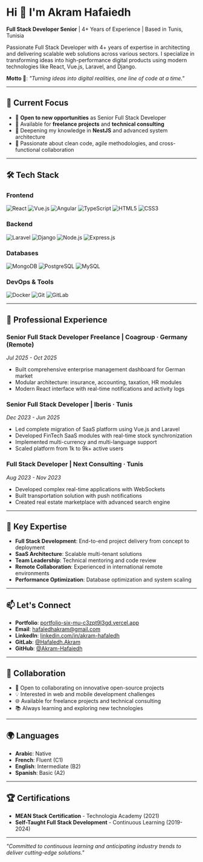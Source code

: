 # Hi 👋 I'm Akram Hafaiedh

**Full Stack Developer Senior** | 4+ Years of Experience | Based in Tunis, Tunisia

Passionate Full Stack Developer with 4+ years of expertise in architecting and delivering scalable web solutions across various sectors. I specialize in transforming ideas into high-performance digital products using modern technologies like React, Vue.js, Laravel, and Django.

**Motto 💬**: *"Turning ideas into digital realities, one line of code at a time."*

---

## 🚀 Current Focus

- 🔭 **Open to new opportunities** as Senior Full Stack Developer
- 💼 Available for **freelance projects** and **technical consulting**
- 🌱 Deepening my knowledge in **NestJS** and advanced system architecture
- 🎯 Passionate about clean code, agile methodologies, and cross-functional collaboration

---

## 🛠️ Tech Stack

### **Frontend**
![React](https://img.shields.io/badge/React-61DAFB?style=for-the-badge&logo=react&logoColor=black)
![Vue.js](https://img.shields.io/badge/Vue.js-4FC08D?style=for-the-badge&logo=vuedotjs&logoColor=white)
![Angular](https://img.shields.io/badge/Angular-DD0031?style=for-the-badge&logo=angular&logoColor=white)
![TypeScript](https://img.shields.io/badge/TypeScript-3178C6?style=for-the-badge&logo=typescript&logoColor=white)
![HTML5](https://img.shields.io/badge/HTML5-E34F26?style=for-the-badge&logo=html5&logoColor=white)
![CSS3](https://img.shields.io/badge/CSS3-1572B6?style=for-the-badge&logo=css3&logoColor=white)

### **Backend**
![Laravel](https://img.shields.io/badge/Laravel-FF2D20?style=for-the-badge&logo=laravel&logoColor=white)
![Django](https://img.shields.io/badge/Django-092E20?style=for-the-badge&logo=django&logoColor=white)
![Node.js](https://img.shields.io/badge/Node.js-339933?style=for-the-badge&logo=nodedotjs&logoColor=white)
![Express.js](https://img.shields.io/badge/Express.js-000000?style=for-the-badge&logo=express&logoColor=white)

### **Databases**
![MongoDB](https://img.shields.io/badge/MongoDB-47A248?style=for-the-badge&logo=mongodb&logoColor=white)
![PostgreSQL](https://img.shields.io/badge/PostgreSQL-4169E1?style=for-the-badge&logo=postgresql&logoColor=white)
![MySQL](https://img.shields.io/badge/MySQL-4479A1?style=for-the-badge&logo=mysql&logoColor=white)

### **DevOps & Tools**
![Docker](https://img.shields.io/badge/Docker-2496ED?style=for-the-badge&logo=docker&logoColor=white)
![Git](https://img.shields.io/badge/Git-F05032?style=for-the-badge&logo=git&logoColor=white)
![GitLab](https://img.shields.io/badge/GitLab-FC6D26?style=for-the-badge&logo=gitlab&logoColor=white)

---

## 💼 Professional Experience

### **Senior Full Stack Developer Freelance** | Coagroup · Germany (Remote)
*Jul 2025 - Oct 2025*
- Built comprehensive enterprise management dashboard for German market
- Modular architecture: insurance, accounting, taxation, HR modules
- Modern React interface with real-time notifications and activity logs


### **Senior Full Stack Developer** | Iberis · Tunis
*Dec 2023 - Jun 2025*
- Led complete migration of SaaS platform using Vue.js and Laravel
- Developed FinTech SaaS modules with real-time stock synchronization
- Implemented multi-currency and multi-language support
- Scaled platform from 1k to 9k+ active users


### **Full Stack Developer** | Next Consulting · Tunis
*Aug 2023 - Nov 2023*
- Developed complex real-time applications with WebSockets
- Built transportation solution with push notifications
- Created real estate marketplace with advanced search engine

---

## 🌟 Key Expertise

- **Full Stack Development**: End-to-end project delivery from concept to deployment
- **SaaS Architecture**: Scalable multi-tenant solutions
- **Team Leadership**: Technical mentoring and code review
- **Remote Collaboration**: Experienced in international remote environments
- **Performance Optimization**: Database optimization and system scaling

---

## 📫 Let's Connect

- **Portfolio**: [portfolio-six-mu-c3zpt9l3gd.vercel.app](https://portfolio-six-mu-c3zpt9l3gd.vercel.app/)
- **Email**: [hafaledhakram@gmail.com](mailto:hafaledhakram@gmail.com)
- **LinkedIn**: [linkedin.com/in/akram-hafaledh](https://www.linkedin.com/in/akram-hafaledh)
- **GitLab**: [@Hafaledh.Akram](https://gitlab.com/Hafaledh.Akram)
- **GitHub**: [@Akram-Hafaiedh](https://github.com/Akram-Hafaiedh)

---

## 🎯 Collaboration

- 👯 Open to collaborating on innovative open-source projects
- 💡 Interested in web and mobile development challenges
- 🌐 Available for freelance projects and technical consulting
- 📚 Always learning and exploring new technologies

---

## 🌍 Languages

- **Arabic**: Native
- **French**: Fluent (C1)
- **English**: Intermediate (B2)
- **Spanish**: Basic (A2)

---

## 🏆 Certifications

- **MEAN Stack Certification** - Technologia Academy (2021)
- **Self-Taught Full Stack Development** - Continuous Learning (2019-2024)

---

*"Committed to continuous learning and anticipating industry trends to deliver cutting-edge solutions."*
